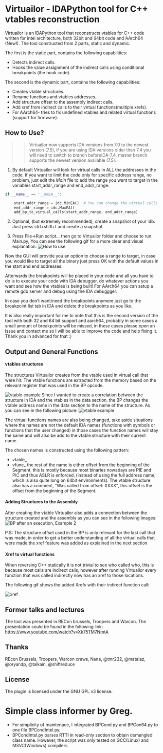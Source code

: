 # Virtuailor - IDAPython tool for C++ vtables reconstruction 

Virtuailor is an IDAPython tool that reconstructs vtables for C++ code written for intel architecture, both 32bit and 64bit code and AArch64 (New!).
The tool constructed from 2 parts, static and dynamic.

The first is the static part, contains the following capabilities:
* Detects indirect calls.
* Hooks the value assignment of the indirect calls using conditional breakpoints (the hook code). 

The second is the dynamic part, contains the following capabilities:
* Creates vtable structures. 
* Rename functions and vtables addresses.
* Add structure offset to the assembly indirect calls. 
* Add xref from indirect calls to their virtual functions(multiple xrefs).
* For AArch64- tries to fix undefined vtables and related virtual functions (support for firmware).

## How to Use?

>>Virtuailor now supports IDA versions from 7.0 to the newest version (7.5), if you are using IDA versions older than 7.4 you will need to switch to branch beforeIDA-7.4, master branch supports the newest version available (7.5).

1. By default Virtuailor will look for virtual calls in ALL the addresses in the code.
If you want to limit the code only for specific address range, no problem, just edit the *Main* file to add the range you want to target in the variables start_addr_range and end_addr_range:

```python
if __name__ == '__main__':

    start_addr_range = idc.MinEA()  # You can change the virtual calls address range
    end_addr_range = idc.MaxEA()
    add_bp_to_virtual_calls(start_addr_range, end_addr_range)
```

2. Optional, (but extremely recommended), create a snapshot of your idb. Just press ctrl+shift+t and create a snapshot.

3. Press File->Run script... then go to Virtuailor folder and choose to run Main.py, You can see the following gif for a more clear and visual explanation.
![How to use](https://github.com/0xgalz/Virtuailor/blob/master/Images/howto.gif)

Now the GUI will provide you an option to choose a range to target, in case you would like to target all the binary just press OK with the default values in the start and end addresses. 

Afterwards the breakpoints will be placed in your code and all you have to do is to execute your code with IDA debugger, do whatever actions you want and see how the vtables is being built! 
For AArch64 you can setup a remote gdb server and debug using the IDA debuggger.

In case you don't want/need the breakpoints anymore just go to the breakpoint list tab in IDA and delete the breakpoints as you like.

It is also really important for me to note that this is the second version of the tool with both 32 and 64 bit support and aarch64, probably in some cases a small amount of breakpoints will be missed, in these cases please open an issue and contact me so I will be able to improve the code and help fixing it. Thank you in advanced for that :)

## Output and General Functions

#### vtables structures
The structures Virtuailor creates from the vtable used in virtual call that were hit. The vtable functions are extracted from the memory based on the relevant register that was used in the BP opcode.

![vtable example](https://github.com/0xgalz/Virtuailor/blob/master/Images/vtable_structure.png)
Since I wanted to create a correlation between the structure in IDA and the vtables in the data section, the BP changes the vtable address name in the data section to the name of the structure. As you can see in the following picture:
![vtable example](https://github.com/0xgalz/Virtuailor/blob/master/Images/vtable_in_memory.png)

The virtual functions names are also being changed, take aside situations where the names are not the default IDA names (functions with symbols or functions that the user changed) in those cases the function names will stay the same and will also be add to the vtable structure with their current name.

The chosen names is constructed using the following pattern: 
* vtable_ 
* vfunc_
the rest of the name is either offset from the beginning of the Segment, this is mostly because most binaries nowadays are PIE and PIC and thus ASLR is enforced, (instead of using the full address name, which is also quite long on 64bit environments).
The vtable structure also has a comment, "Was called from offset: XXXX", this offset is the offset from the beginning of the Segment.

#### Adding Structures to the Assembly

After creating the vtable Virtuailor also adds a connection between the structure created and the assembly as you can see in the following images:
![BP after an execution, Example 2](https://github.com/0xgalz/Virtuailor/blob/master/Images/stroff2.png)

P.S: The structure offset used in the BP is only relevant for the last call that was made, in order to get a better understanding of all the virtual calls that were made the xref feature was added as explained in the next section

#### Xref to virtual functions

When reversing C++ statically it is not trivial to see who called who, this is because most calls are indirect calls, however after running Virtuailor every function that was called indirectly now has an xref to those locations.

The following gif shows the added Xrefs with their indirect function call:

![xref](https://github.com/0xgalz/Virtuailor/blob/master/Images/xref.gif)

## Former talks and lectures 

The tool was presented in RECon brussels, Troopers and Warcon. 
The presentation could be found in the following link: https://www.youtube.com/watch?v=Xk75TM7NmtA

## Thanks

REcon Brussels, Troopers, Warcon crews, Nana, @tmr232, @matalaz, @oryandp, @talkain, @shiftreduce


## License

The plugin is licensed under the GNU GPL v3 license.


# Simple class informer by Greg.
* For simplicity of maintenace, I integrated BPCond.py and BPCon64.py to one file BPCondIntel.py.
* BPCondIntel.py parses RTTI in read-only section to obtain demangled class name. However, the script was only tested on GCC(Linux) and MSVC(Windows) compilers. 

  
